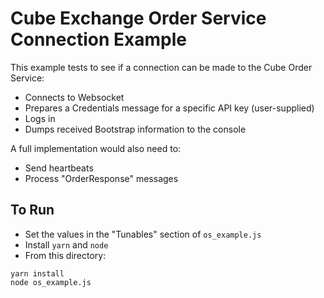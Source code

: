# Cube Exchange Order Service Connection Example

This example tests to see if a connection can be made to the Cube Order Service:
- Connects to Websocket
- Prepares a Credentials message for a specific API key (user-supplied)
- Logs in
- Dumps received Bootstrap information to the console

A full implementation would also need to:
- Send heartbeats
- Process "OrderResponse" messages

## To Run
- Set the values in the "Tunables" section of `os_example.js`
- Install `yarn` and `node`
- From this directory:
```
yarn install
node os_example.js
```

